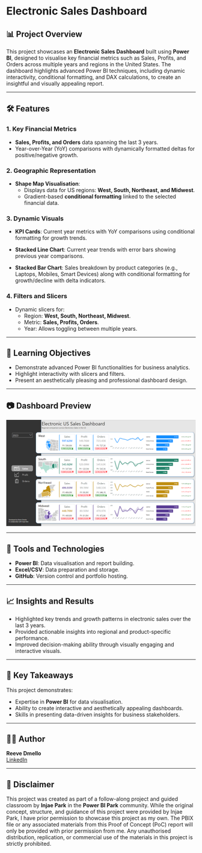 # Electronic Sales Dashboard

## 📊 Project Overview
This project showcases an **Electronic Sales Dashboard** built using **Power BI**, designed to visualise key financial metrics such as Sales, Profits, and Orders across multiple years and regions in the United States. The dashboard highlights advanced Power BI techniques, including dynamic interactivity, conditional formatting, and DAX calculations, to create an insightful and visually appealing report.

---

## 🛠 Features

### 1. **Key Financial Metrics**
- **Sales, Profits, and Orders** data spanning the last 3 years.
- Year-over-Year (YoY) comparisons with dynamically formatted deltas for positive/negative growth.

### 2. **Geographic Representation**
- **Shape Map Visualisation**:
  - Displays data for US regions: **West, South, Northeast, and Midwest**.
  - Gradient-based **conditional formatting** linked to the selected financial data.

### 3. **Dynamic Visuals**
- **KPI Cards**: Current year metrics with YoY comparisons using conditional formatting for growth trends.

- **Stacked Line Chart**: Current year trends with error bars showing previous year comparisons.

- **Stacked Bar Chart**: Sales breakdown by product categories (e.g., Laptops, Mobiles, Smart Devices) along with conditional formatting for growth/decline with delta indicators.

### 4. **Filters and Slicers**
- Dynamic slicers for:
  - Region: **West, South, Northeast, Midwest**.
  - Metric: **Sales, Profits, Orders**.
  - Year: Allows toggling between multiple years.

---

## 🎯 Learning Objectives
- Demonstrate advanced Power BI functionalities for business analytics.
- Highlight interactivity with slicers and filters.
- Present an aesthetically pleasing and professional dashboard design.


---

## 📷 Dashboard Preview

![Dashboard Overview](https://github.com/DashOfRisk/PowerBI-Dashboard-Project/blob/ed0021205271d73f03173d64e83fa9ffe9164cad/Electronics%20Sales%20Dashboard/Electronic%20Sales%20Dashboard.png)

---

## 🔧 Tools and Technologies
- **Power BI**: Data visualisation and report building.
- **Excel/CSV**: Data preparation and storage.
- **GitHub**: Version control and portfolio hosting.

---

## 📈 Insights and Results
- Highlighted key trends and growth patterns in electronic sales over the last 3 years.
- Provided actionable insights into regional and product-specific performance.
- Improved decision-making ability through visually engaging and interactive visuals.

---

## 🌟 Key Takeaways
This project demonstrates:
- Expertise in **Power BI** for data visualisation.
- Ability to create interactive and aesthetically appealing dashboards.
- Skills in presenting data-driven insights for business stakeholders.

---

## 👨‍💻 Author
**Reeve Dmello**  
[LinkedIn](https://www.linkedin.com/in/reeve-d-0b481a238/) 

---

## 📜 Disclaimer
This project was created as part of a follow-along project and guided classroom by **Injae Park** in the **Power BI Park** community. While the original concept, structure, and guidance of this project were provided by Injae Park, I have prior permission to showcase this project as my own. The PBIX file or any associated materials from this Proof of Concept (PoC) report will only be provided with prior permission from me. Any unauthorised distribution, replication, or commercial use of the materials in this project is strictly prohibited.

